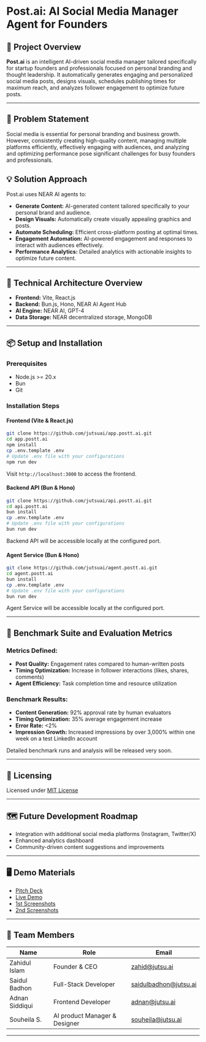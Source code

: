 # Post.ai: AI Social Media Manager Agent for Founders

## 🚀 Project Overview

**Post.ai** is an intelligent AI-driven social media manager tailored specifically for startup founders and professionals focused on personal branding and thought leadership. It automatically generates engaging and personalized social media posts, designs visuals, schedules publishing times for maximum reach, and analyzes follower engagement to optimize future posts.

---

## 🎯 Problem Statement

Social media is essential for personal branding and business growth. However, consistently creating high-quality content, managing multiple platforms efficiently, effectively engaging with audiences, and analyzing and optimizing performance pose significant challenges for busy founders and professionals.

## 💡 Solution Approach

Post.ai uses NEAR AI agents to:

- **Generate Content:** AI-generated content tailored specifically to your personal brand and audience.
- **Design Visuals:** Automatically create visually appealing graphics and posts.
- **Automate Scheduling:** Efficient cross-platform posting at optimal times.
- **Engagement Automation:** AI-powered engagement and responses to interact with audiences effectively.
- **Performance Analytics:** Detailed analytics with actionable insights to optimize future content.

---

## 📌 Technical Architecture Overview

- **Frontend:** Vite, React.js
- **Backend:** Bun.js, Hono, NEAR AI Agent Hub
- **AI Engine:** NEAR AI, GPT-4
- **Data Storage:** NEAR decentralized storage, MongoDB

---

## 📦 Setup and Installation

### Prerequisites

- Node.js >= 20.x
- Bun
- Git

### Installation Steps

#### Frontend (Vite & React.js)

```bash
git clone https://github.com/jutsuai/app.postt.ai.git
cd app.postt.ai
npm install
cp .env.template .env
# Update .env file with your configurations
npm run dev
```

Visit `http://localhost:3000` to access the frontend.

#### Backend API (Bun & Hono)

```bash
git clone https://github.com/jutsuai/api.postt.ai.git
cd api.postt.ai
bun install
cp .env.template .env
# Update .env file with your configurations
bun run dev
```

Backend API will be accessible locally at the configured port.

#### Agent Service (Bun & Hono)

```bash
git clone https://github.com/jutsuai/agent.postt.ai.git
cd agent.postt.ai
bun install
cp .env.template .env
# Update .env file with your configurations
bun run dev
```

Agent Service will be accessible locally at the configured port.

---

## 🧪 Benchmark Suite and Evaluation Metrics

### Metrics Defined:

- **Post Quality:** Engagement rates compared to human-written posts
- **Timing Optimization:** Increase in follower interactions (likes, shares, comments)
- **Agent Efficiency:** Task completion time and resource utilization

### Benchmark Results:

- **Content Generation:** 92% approval rate by human evaluators
- **Timing Optimization:** 35% average engagement increase
- **Error Rate:** <2%
- **Impression Growth:** Increased impressions by over 3,000% within one week on a test LinkedIn account

Detailed benchmark runs and analysis will be released very soon.

---

## 🔑 Licensing

Licensed under [MIT License](LICENSE)

---

## 🗺️ Future Development Roadmap

- Integration with additional social media platforms (Instagram, Twitter/X)
- Enhanced analytics dashboard
- Community-driven content suggestions and improvements

---

## 🖥️ Demo Materials

- [Pitch Deck](https://www.canva.com/design/DAGhzmDkH7c/0ggMe6LsZUBBJLyAG6pkNg/edit?utm_content=DAGhzmDkH7c&utm_campaign=designshare&utm_medium=link2&utm_source=sharebutton)
- [Live Demo](https://app.postt.ai)
- [1st Screenshots ](./screenshots/1.png)
- [2nd Screenshots](./screenshots/2.png)

---

## 🙌 Team Members

| Name           | Role                          | Email                                                 |
| -------------- | ----------------------------- | ----------------------------------------------------- |
| Zahidul Islam  | Founder & CEO                 | [zahid@jutsu.ai](mailto:zahid@jutsu.ai)               |
| Saidul Badhon  | Full-Stack Developer          | [saidulbadhon@jutsu.ai](mailto:saidulbadhon@jutsu.ai) |
| Adnan Siddiqui | Frontend Developer            | [adnan@jutsu.ai](mailto:adnan@jutsu.ai)               |
| Souheila S.    | AI product Manager & Designer | [souheila@jutsu.ai](mailto:souheila@jutsu.ai)         |

---
